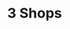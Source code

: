 ---
layout: post
categories: [sale, shop]
title: "3 Shops"
price: "5 Cror"
address: "Hazoori Bagh Road Near Chungi No. 9"
type: "SHOPS FOR SALE"
area: " --- "
---